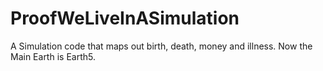 # ProofWeLiveInASimulation
A Simulation code that maps out birth, death, money and illness.
Now the Main Earth is Earth5.
